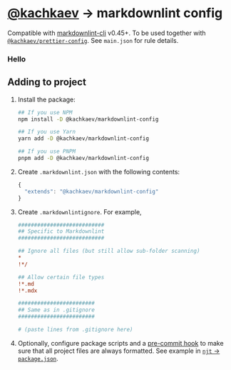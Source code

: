 # [@kachkaev](https://github.com/kachkaev) → markdownlint config

Compatible with [markdownlint-cli](https://www.npmjs.com/package/markdownlint-cli) v0.45+.
To be used together with [`@kachkaev/prettier-config`](https://www.npmjs.com/package/@kachkaev/prettier-config).
See `main.json` for rule details.

### Hello

## Adding to project

1.  Install the package:

    ```sh
    ## If you use NPM
    npm install -D @kachkaev/markdownlint-config
    
    ## If you use Yarn
    yarn add -D @kachkaev/markdownlint-config
    
    ## If you use PNPM
    pnpm add -D @kachkaev/markdownlint-config
    ```

1.  Create `.markdownlint.json` with the following contents:

    ```js
    {
      "extends": "@kachkaev/markdownlint-config"
    }
    ```

1.  Create `.markdownlintignore`.
    For example,

    ```ini
    ###########################
    ## Specific to Markdownlint
    ###########################

    ## Ignore all files (but still allow sub-folder scanning)
    *
    !*/

    ## Allow certain file types
    !*.md
    !*.mdx

    ########################
    ## Same as in .gitignore
    ########################

    # (paste lines from .gitignore here)
    ```

1.  Optionally, configure package scripts and a [pre-commit hook](https://prettier.io/docs/en/precommit.html#__docusaurus) to make sure that all project files are always formatted.
    See example in [`njt` → `package.json`](https://github.com/kachkaev/njt/blob/master/package.json).
